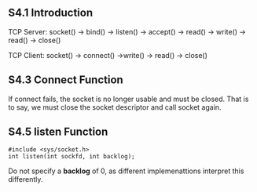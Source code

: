 S4.1 Introduction
-----------------
TCP Server: socket() -> bind() -> listen() -> accept() -> read() -> write() -> read() -> close()

TCP Client:                       socket() -> connect() ->write() -> read() -> close()

S4.3 Connect Function
---------------------
If connect fails, the socket is no longer usable and must be closed. That is to say, we must close the socket descriptor and call socket again.

S4.5 listen Function
--------------------
    #include <sys/socket.h>
    int listen(int sockfd, int backlog);

Do not specify a **backlog** of 0, as different implemenattions interpret this differently.
